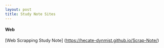 ```yaml
---
layout: post
title: Study Note Sites
---
```


#### Web

[Web Scrapping Study Note]  (https://hecate-dynmist.github.io/Scrap-Note/) 
